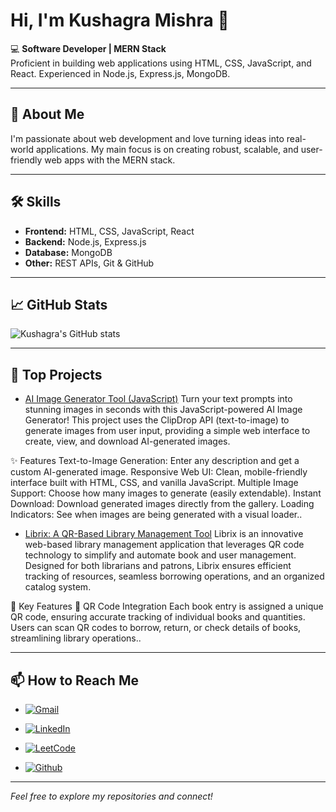 # Hi, I'm Kushagra Mishra 👋

💻 **Software Developer | MERN Stack**  
Proficient in building web applications using HTML, CSS, JavaScript, and React. Experienced in Node.js, Express.js, MongoDB.

---

## 🚀 About Me

I'm passionate about web development and love turning ideas into real-world applications. My main focus is on creating robust, scalable, and user-friendly web apps with the MERN stack.

---

## 🛠️ Skills

- **Frontend:** HTML, CSS, JavaScript, React
- **Backend:** Node.js, Express.js
- **Database:** MongoDB
- **Other:** REST APIs, Git & GitHub

---

## 📈 GitHub Stats

![Kushagra's GitHub stats](https://github-readme-stats.vercel.app/api?username=kushagramishra22&show_icons=true&theme=radical)

---

## 🌟 Top Projects

<!-- Pin your best projects here by editing this section. Example: -->
- [AI Image Generator Tool (JavaScript)](https://github.com/kushagramishra22/AI_image_generator) Turn your text prompts into stunning images in seconds with this JavaScript-powered AI Image Generator!
This project uses the ClipDrop API (text-to-image) to generate images from user input, providing a simple web interface to create, view, and download AI-generated images.

✨ Features
Text-to-Image Generation: Enter any description and get a custom AI-generated image.
Responsive Web UI: Clean, mobile-friendly interface built with HTML, CSS, and vanilla JavaScript.
Multiple Image Support: Choose how many images to generate (easily extendable).
Instant Download: Download generated images directly from the gallery.
Loading Indicators: See when images are being generated with a visual loader..

- [Librix: A QR-Based Library Management Tool](https://github.com/kushagramishra22/Librix_a-library-managment-tool) Librix is an innovative web-based library management application that leverages QR code technology to simplify and automate book and user management. Designed for both librarians and patrons, Librix ensures efficient tracking of resources, seamless borrowing operations, and an organized catalog system.

🚀 Key Features
📱 QR Code Integration
Each book entry is assigned a unique QR code, ensuring accurate tracking of individual books and quantities.
Users can scan QR codes to borrow, return, or check details of books, streamlining library operations..

---

## 📫 How to Reach Me
- [![Gmail](https://img.shields.io/badge/Gmail-D14836?style=for-the-badge&logo=gmail&logoColor=white)](mailto:kushagra.personal.work@gmail.com)

- [![LinkedIn](https://img.shields.io/badge/LinkedIn-blue?style=for-the-badge&logo=linkedin&logoColor=white)](https://www.linkedin.com/in/kushagra-mishra22/)

- [![LeetCode](https://img.shields.io/badge/LeetCode-black?style=for-the-badge&logo=leetcode&logoColor=yellow)](https://leetcode.com/your-username/)

- [![Github](https://img.shields.io/badge/Github-white?style=for-the-badge&logo=Github&logoColor=grey)](https://github.com/kushagramishra22)


---

*Feel free to explore my repositories and connect!*




